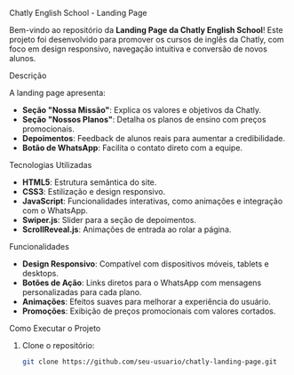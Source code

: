 Chatly English School - Landing Page

Bem-vindo ao repositório da **Landing Page da Chatly English School**! Este projeto foi desenvolvido para promover os cursos de inglês da Chatly, com foco em design responsivo, navegação intuitiva e conversão de novos alunos.

Descrição

A landing page apresenta:

- **Seção "Nossa Missão"**: Explica os valores e objetivos da Chatly.
- **Seção "Nossos Planos"**: Detalha os planos de ensino com preços promocionais.
- **Depoimentos**: Feedback de alunos reais para aumentar a credibilidade.
- **Botão de WhatsApp**: Facilita o contato direto com a equipe.

Tecnologias Utilizadas

- **HTML5**: Estrutura semântica do site.
- **CSS3**: Estilização e design responsivo.
- **JavaScript**: Funcionalidades interativas, como animações e integração com o WhatsApp.
- **Swiper.js**: Slider para a seção de depoimentos.
- **ScrollReveal.js**: Animações de entrada ao rolar a página.

Funcionalidades

- **Design Responsivo**: Compatível com dispositivos móveis, tablets e desktops.
- **Botões de Ação**: Links diretos para o WhatsApp com mensagens personalizadas para cada plano.
- **Animações**: Efeitos suaves para melhorar a experiência do usuário.
- **Promoções**: Exibição de preços promocionais com valores cortados.

Como Executar o Projeto

1. Clone o repositório:
   ```bash
   git clone https://github.com/seu-usuario/chatly-landing-page.git
   ```

